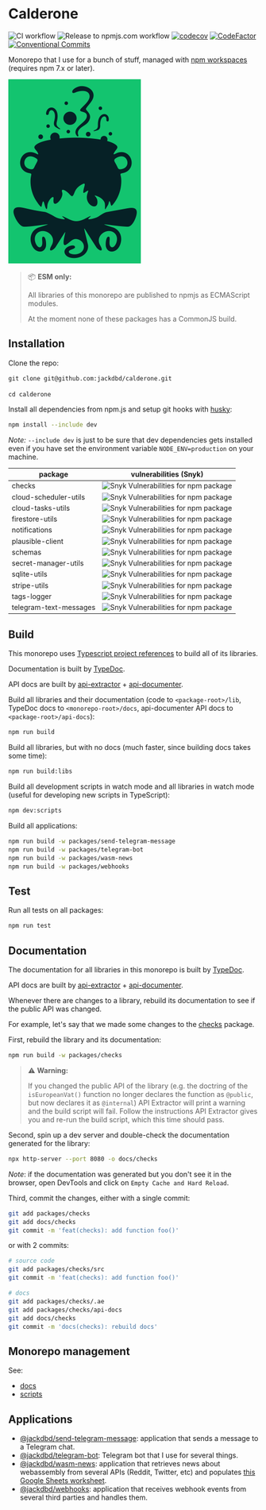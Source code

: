 # Calderone

![CI workflow](https://github.com/jackdbd/calderone/actions/workflows/ci.yaml/badge.svg)
![Release to npmjs.com workflow](https://github.com/jackdbd/calderone/actions/workflows/release-to-npmjs.yaml/badge.svg)
[![codecov](https://codecov.io/gh/jackdbd/calderone/branch/main/graph/badge.svg?token=P5uJ3doRer)](https://codecov.io/gh/jackdbd/calderone)
[![CodeFactor](https://www.codefactor.io/repository/github/jackdbd/calderone/badge)](https://www.codefactor.io/repository/github/jackdbd/calderone)
[![Conventional Commits](https://img.shields.io/badge/Conventional%20Commits-1.0.0-%23FE5196?logo=conventionalcommits&logoColor=white)](https://conventionalcommits.org)

Monorepo that I use for a bunch of stuff, managed with [npm workspaces](https://docs.npmjs.com/cli/v7/using-npm/workspaces/) (requires npm 7.x or later).

![Calderone logo](./assets/images/calderone-logo.png)

> 📦 **ESM only:**
> 
> All libraries of this monorepo are published to npmjs as ECMAScript modules.
>
> At the moment none of these packages has a CommonJS build.

## Installation

Clone the repo:

```shell
git clone git@github.com:jackdbd/calderone.git

cd calderone
```

Install all dependencies from npm.js and setup git hooks with [husky](https://typicode.github.io/husky/):

```sh
npm install --include dev
```

*Note:* `--include dev` is just to be sure that dev dependencies gets installed even if you have set the environment variable `NODE_ENV=production` on your machine.

| package | vulnerabilities (Snyk) |
| --- | --- |
| checks | ![Snyk Vulnerabilities for npm package](https://img.shields.io/snyk/vulnerabilities/npm/@jackdbd%2Fchecks) |
| cloud-scheduler-utils | ![Snyk Vulnerabilities for npm package](https://img.shields.io/snyk/vulnerabilities/npm/@jackdbd%2Fcloud-scheduler-utils) |
| cloud-tasks-utils | ![Snyk Vulnerabilities for npm package](https://img.shields.io/snyk/vulnerabilities/npm/@jackdbd%2Fcloud-tasks-utils) |
| firestore-utils | ![Snyk Vulnerabilities for npm package](https://img.shields.io/snyk/vulnerabilities/npm/@jackdbd%2Ffirestore-utils) |
| notifications | ![Snyk Vulnerabilities for npm package](https://img.shields.io/snyk/vulnerabilities/npm/@jackdbd%2Fnotifications) |
| plausible-client | ![Snyk Vulnerabilities for npm package](https://img.shields.io/snyk/vulnerabilities/npm/@jackdbd%2Fplausible-client) |
| schemas | ![Snyk Vulnerabilities for npm package](https://img.shields.io/snyk/vulnerabilities/npm/@jackdbd%2Fschemas) |
| secret-manager-utils | ![Snyk Vulnerabilities for npm package](https://img.shields.io/snyk/vulnerabilities/npm/@jackdbd%2Fsecret-manager-utils) |
| sqlite-utils | ![Snyk Vulnerabilities for npm package](https://img.shields.io/snyk/vulnerabilities/npm/@jackdbd%2Fsqlite-utils) |
| stripe-utils | ![Snyk Vulnerabilities for npm package](https://img.shields.io/snyk/vulnerabilities/npm/@jackdbd%2Fstripe-utils) |
| tags-logger | ![Snyk Vulnerabilities for npm package](https://img.shields.io/snyk/vulnerabilities/npm/@jackdbd%2Ftags-logger) |
| telegram-text-messages | ![Snyk Vulnerabilities for npm package](https://img.shields.io/snyk/vulnerabilities/npm/@jackdbd%2Ftelegram-text-messages) |

## Build

This monorepo uses [Typescript project references](https://www.typescriptlang.org/docs/handbook/project-references.html) to build all of its libraries.

Documentation is built by [TypeDoc](https://typedoc.org/).

API docs are built by [api-extractor](https://api-extractor.com/) + [api-documenter](https://api-extractor.com/pages/setup/generating_docs/).

Build all libraries and their documentation (code to `<package-root>/lib`, TypeDoc docs to `<monorepo-root>/docs`, api-documenter API docs to `<package-root>/api-docs`):

```sh
npm run build
```

Build all libraries, but with no docs (much faster, since building docs takes some time):

```sh
npm run build:libs
```

Build all development scripts in watch mode and all libraries in watch mode (useful for developing new scripts in TypeScript):

```sh
npm dev:scripts
```

Build all applications:

```sh
npm run build -w packages/send-telegram-message
npm run build -w packages/telegram-bot
npm run build -w packages/wasm-news
npm run build -w packages/webhooks
```

## Test

Run all tests on all packages:

```sh
npm run test
```

## Documentation

The documentation for all libraries in this monorepo is built by [TypeDoc](https://typedoc.org/).

API docs are built by [api-extractor](https://api-extractor.com/) + [api-documenter](https://api-extractor.com/pages/setup/generating_docs/).

Whenever there are changes to a library, rebuild its documentation to see if the public API was changed.

For example, let's say that we made some changes to the [checks](./packages/checks/README.md) package.

First, rebuild the library and its documentation:

```sh
npm run build -w packages/checks
```

> :warning: **Warning:**
>
> If you changed the public API of the library (e.g. the doctring of the `isEuropeanVat()` function no longer declares the function as `@public`, but now declares it as `@internal`) API Extractor will print a warning and the build script will fail. Follow the instructions API Extractor gives you and re-run the build script, which this time should pass.

Second, spin up a dev server and double-check the documentation generated for the library:

```sh
npx http-server --port 8080 -o docs/checks
```

*Note*: if the documentation was generated but you don't see it in the browser, open DevTools and click on `Empty Cache and Hard Reload`.

Third, commit the changes, either with a single commit:

```sh
git add packages/checks
git add docs/checks
git commit -m 'feat(checks): add function foo()'
```

or with 2 commits:

```sh
# source code
git add packages/checks/src
git commit -m 'feat(checks): add function foo()'
```

```sh
# docs
git add packages/checks/.ae
git add packages/checks/api-docs
git add docs/checks
git commit -m 'docs(checks): rebuild docs'
```

## Monorepo management

See:

- [docs](./docs/README.md)
- [scripts](./scripts/README.md)

## Applications

- [@jackdbd/send-telegram-message](./packages/send-telegram-message/README.md): application that sends a message to a Telegram chat.
- [@jackdbd/telegram-bot](./packages/telegram-bot/README.md): Telegram bot that I use for several things.
- [@jackdbd/wasm-news](./packages/wasm-news/README.md): application that retrieves news about webassembly from several APIs (Reddit, Twitter, etc) and populates [this Google Sheets worksheet](https://docs.google.com/spreadsheets/d/1_px1dEv87iuDTTG6f6QfeSdNrGUhIsb941KDQwTOGLc).
- [@jackdbd/webhooks](./packages/webhooks/README.md): application that receives webhook events from several third parties and handles them.
